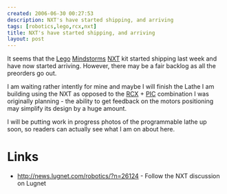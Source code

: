 ```yaml
---
created: 2006-06-30 00:27:53
description: NXT's have started shipping, and arriving
tags: [robotics,lego,rcx,nxt]
title: NXT's have started shipping, and arriving
layout: post
---
```

It seems that the [Lego](Lego "The best known construction toy") [Mindstorms](/wiki/mindstorms "A Robotic construction toy system from Lego") [NXT](NXT "Legos NeXT generation robotics kit") kit started shipping last week and have now started arriving. However, there may be a fair backlog as all the preorders go out.

I am waiting rather intently for mine and maybe I will finish the Lathe I am building using the NXT as opposed to the [RCX](RCX "The Lego Robot Command Explorer") + [PIC](PIC "PIC") combination I was originally planning - the ability to get feedback on the motors positioning may simplify its design by a huge amount.

I will be putting work in progress photos of the programmable lathe up soon, so readers can actually see what I am on about here.

# Links

* <http://news.lugnet.com/robotics/?n=26124> - Follow the NXT discussion on Lugnet
